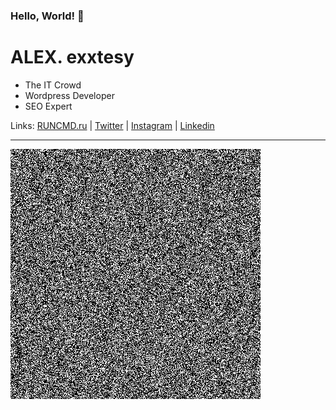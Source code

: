 ### Hello, World! 👋

ALEX. exxtesy
=============

- The IT Crowd
- Wordpress Developer
- SEO Expert

Links: [RUNCMD.ru](https://runcmd.ru "exxtesy's Homepage") | [Twitter](https://twitter.com/exxtesy "exxtesy's Twitter") | [Instagram](https://www.instagram.com/exxtesy/ "exxtesy's Instagram") | [Linkedin](https://www.linkedin.com/in/alekseykoshelev/)

---

![hello my name is](noise-full.png)
